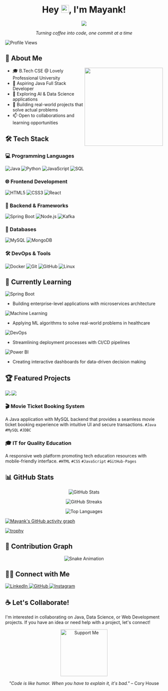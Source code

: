 <h1 align="center">Hey <img src="https://media.giphy.com/media/hvRJCLFzcasrR4ia7z/giphy.gif" width="25px">, I'm Mayank!</h1>

<p align="center">
  <img src="https://readme-typing-svg.herokuapp.com?font=Fira+Code&duration=3000&pause=1000&color=00FF00&center=true&vCenter=true&width=435&lines=Java+Developer+%7C+AI+%26+Data+Science+Enthusiast;Building+solutions+that+matter">
</p>

<p align="center">
  <em>Turning coffee into code, one commit at a time</em>
</p>

![Profile Views](https://komarev.com/ghpvc/?username=mayank2295&color=00ff00)

## 🚀 About Me
<img align="right" width="250" src="https://media4.giphy.com/media/v1.Y2lkPTc5MGI3NjExbTFkOXF6YW1reHBudnZ6am5xYWVjd2NndzEzaW1vNm9xYjVubmd1bSZlcD12MV9pbnRlcm5hbF9naWZfYnlfaWQmY3Q9Zw/2IudUHdI075HL02Pkk/giphy.gif">

- 🎓 B.Tech CSE @ Lovely Professional University
- 💼 Aspiring Java Full Stack Developer
- 🧠 Exploring AI & Data Science applications
- 🌱 Building real-world projects that solve actual problems
- 📫 Open to collaborations and learning opportunities

## 🛠️ Tech Stack

### 💻 Programming Languages
![Java](https://img.shields.io/badge/Java-ED8B00?style=for-the-badge&logo=openjdk&logoColor=white)
![Python](https://img.shields.io/badge/Python-3776AB?style=for-the-badge&logo=python&logoColor=white)
![JavaScript](https://img.shields.io/badge/JavaScript-F7DF1E?style=for-the-badge&logo=javascript&logoColor=black)
![SQL](https://img.shields.io/badge/SQL-4479A1?style=for-the-badge&logo=mysql&logoColor=white)

### 🌐 Frontend Development
![HTML5](https://img.shields.io/badge/HTML5-E34F26?style=for-the-badge&logo=html5&logoColor=white)
![CSS3](https://img.shields.io/badge/CSS3-1572B6?style=for-the-badge&logo=css3&logoColor=white)
![React](https://img.shields.io/badge/React-61DAFB?style=for-the-badge&logo=react&logoColor=black)

### 🔧 Backend & Frameworks
![Spring Boot](https://img.shields.io/badge/Spring_Boot-6DB33F?style=for-the-badge&logo=spring-boot&logoColor=white)
![Node.js](https://img.shields.io/badge/Node.js-339933?style=for-the-badge&logo=nodedotjs&logoColor=white)
![Kafka](https://img.shields.io/badge/Apache_Kafka-231F20?style=for-the-badge&logo=apache-kafka&logoColor=white)

### 💾 Databases
![MySQL](https://img.shields.io/badge/MySQL-4479A1?style=for-the-badge&logo=mysql&logoColor=white)
![MongoDB](https://img.shields.io/badge/MongoDB-4EA94B?style=for-the-badge&logo=mongodb&logoColor=white)

### 🛠️ DevOps & Tools
![Docker](https://img.shields.io/badge/Docker-2496ED?style=for-the-badge&logo=docker&logoColor=white)
![Git](https://img.shields.io/badge/Git-F05032?style=for-the-badge&logo=git&logoColor=white)
![GitHub](https://img.shields.io/badge/GitHub-181717?style=for-the-badge&logo=github&logoColor=white)
![Linux](https://img.shields.io/badge/Linux-FCC624?style=for-the-badge&logo=linux&logoColor=black)

## 🌱 Currently Learning

![Spring Boot](https://img.shields.io/badge/Spring_Boot-Advanced-6DB33F?style=for-the-badge&logo=spring-boot&logoColor=white)
- Building enterprise-level applications with microservices architecture

![Machine Learning](https://img.shields.io/badge/Machine_Learning-FF6F00?style=for-the-badge&logo=tensorflow&logoColor=white)
- Applying ML algorithms to solve real-world problems in healthcare

![DevOps](https://img.shields.io/badge/DevOps-326CE5?style=for-the-badge&logo=kubernetes&logoColor=white)
- Streamlining deployment processes with CI/CD pipelines

![Power BI](https://img.shields.io/badge/Power_BI-F2C811?style=for-the-badge&logo=powerbi&logoColor=black)
- Creating interactive dashboards for data-driven decision making

## 🏆 Featured Projects

<a href="https://github.com/mayank2295/Healthcare-Recommendation-Chatbot">
  <img align="center" src="https://github-readme-stats.vercel.app/api/pin/?username=mayank2295&repo=Healthcare-Recommendation-Chatbot&theme=chartreuse-dark" />
</a>
<a href="https://github.com/mayank2295/Lifecare">
  <img align="center" src="https://github-readme-stats.vercel.app/api/pin/?username=mayank2295&repo=Lifecare&theme=chartreuse-dark" />
</a>

### 🎬 Movie Ticket Booking System
A Java application with MySQL backend that provides a seamless movie ticket booking experience with intuitive UI and secure transactions.
`#Java` `#MySQL` `#JDBC`

### 🎓 IT for Quality Education
A responsive web platform promoting tech education resources with mobile-friendly interface.
`#HTML` `#CSS` `#JavaScript` `#GitHub-Pages`

## 📊 GitHub Stats

<p align="center">
  <img src="https://github-readme-stats.vercel.app/api?username=mayank2295&show_icons=true&theme=chartreuse-dark" alt="GitHub Stats" />
</p>

<p align="center">
  <img src="https://github-readme-streak-stats.herokuapp.com/?user=mayank2295&theme=chartreuse-dark" alt="GitHub Streaks" />
</p>

<p align="center">
  <img src="https://github-readme-stats.vercel.app/api/top-langs?username=mayank2295&show_icons=true&locale=en&layout=compact&theme=chartreuse-dark" alt="Top Languages" />
</p>

[![Mayank's GitHub activity graph](https://github-readme-activity-graph.vercel.app/graph?username=mayank2295&theme=github-compact&bg_color=0D1117&color=4AD616&line=4AD616&point=1EAE25&area=true&hide_border=true)](https://github.com/ashutosh00710/github-readme-activity-graph)

[![trophy](https://github-profile-trophy.vercel.app/?username=mayank2295&theme=matrix&row=1)](https://github.com/ryo-ma/github-profile-trophy)

## 🐍 Contribution Graph

<div align="center">
  <img src="https://github.com/mayank2295/mayank2295/blob/output/github-contribution-grid-snake-dark.svg" alt="Snake Animation" />
</div>

## 👨‍💻 Connect with Me

<p align="left">
  <a href="https://www.linkedin.com/in/mayank-g22/">
    <img src="https://img.shields.io/badge/LinkedIn-0077B5?style=for-the-badge&logo=linkedin&logoColor=white" alt="LinkedIn">
  </a>
  <a href="https://github.com/mayank2295">
    <img src="https://img.shields.io/badge/GitHub-100000?style=for-the-badge&logo=github&logoColor=white" alt="GitHub">
  </a>
  <a href="https://www.instagram.com/mayank_g2207/">
    <img src="https://img.shields.io/badge/Instagram-E4405F?style=for-the-badge&logo=instagram&logoColor=white" alt="Instagram">
  </a>
</p>

## ☕ Let's Collaborate!

I'm interested in collaborating on Java, Data Science, or Web Development projects. 
If you have an idea or need help with a project, let's connect!

<p align="center">
  <a href="https://buymeacoffee.com/mayankguptl">
    <img src="https://cdn.buymeacoffee.com/buttons/v2/default-yellow.png" alt="Support Me" width="150">
  </a>
</p>

<p align="center">
  <i>"Code is like humor. When you have to explain it, it's bad."</i> – Cory House
</p>
